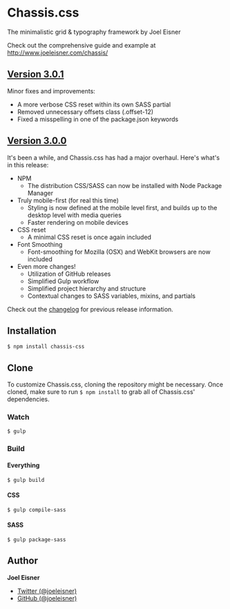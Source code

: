 # Chassis.css
The minimalistic grid & typography framework by Joel Eisner

Check out the comprehensive guide and example at http://www.joeleisner.com/chassis/

## [Version 3.0.1](https://github.com/joeleisner/chassis-css/releases/tag/v3.0.1)
Minor fixes and improvements:
* A more verbose CSS reset within its own SASS partial
* Removed unnecessary offsets class (.offset-12)
* Fixed a misspelling in one of the package.json keywords

## [Version 3.0.0](https://github.com/joeleisner/chassis-css/releases/tag/v3.0.0)
It's been a while, and Chassis.css has had a major overhaul. Here's what's in this release:
* NPM
    * The distribution CSS/SASS can now be installed with Node Package Manager
* Truly mobile-first (for real this time)
    * Styling is now defined at the mobile level first, and builds up to the desktop level with media queries
    * Faster rendering on mobile devices
* CSS reset
    * A minimal CSS reset is once again included
* Font Smoothing
    * Font-smoothing for Mozilla (OSX) and WebKit browsers are now included
* Even more changes!
    * Utilization of GitHub releases
    * Simplified Gulp workflow
    * Simplified project hierarchy and structure
    * Contextual changes to SASS variables, mixins, and partials

Check out the [changelog](changelog.md) for previous release information.

## Installation
```
$ npm install chassis-css
```

## Clone
To customize Chassis.css, cloning the repository might be necessary. Once cloned, make sure to run `$ npm install` to grab all of Chassis.css' dependencies.

### Watch
```
$ gulp
```

### Build
#### Everything
```
$ gulp build
```
#### CSS
```
$ gulp compile-sass
```
#### SASS
```
$ gulp package-sass
```

## Author
**Joel Eisner**
* [Twitter (@joeleisner)](https://twitter.com/joeleisner)
* [GitHub (@joeleisner)](https://github.com/joeleisner)
